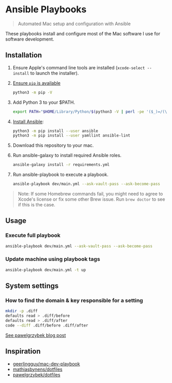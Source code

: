 # Ansible Playbooks

> Automated Mac setup and configuration with Ansible

These playbooks install and configure most of the Mac software I use for software development.

## Installation

1. Ensure Apple's command line tools are installed (`xcode-select --install` to launch the installer).
2. [Ensure `pip` is available](https://docs.ansible.com/ansible/latest/installation_guide/intro_installation.html#ensuring-pip-is-available)

   ```sh
   python3 -m pip -V
   ```

3. Add Python 3 to your $PATH.

   ```sh
   export PATH="$HOME/Library/Python/$(python3 -V | perl -pe '($_)=/(\d\.\d*)/')/bin:/opt/homebrew/bin:$PATH"
   ```

4. [Install Ansible](https://docs.ansible.com/ansible/latest/installation_guide/intro_installation.html#pip-install):

   ```sh
   python3 -m pip install --user ansible
   python3 -m pip install --user yamllint ansible-lint
   ```

5. Download this repository to your mac.
6. Run ansible-galaxy to install required Ansible roles.

   ```sh
   ansible-galaxy install -r requirements.yml
   ```

7. Run ansible-playbook to execute a playbook.

   ```sh
   ansible-playbook dev/main.yml --ask-vault-pass --ask-become-pass
   ```

> Note: If some Homebrew commands fail, you might need to agree to Xcode's license or fix some other Brew issue. Run `brew doctor` to see if this is the case.

## Usage

### Execute full playbook

```sh
ansible-playbook dev/main.yml --ask-vault-pass --ask-become-pass
```

### Update machine using playbook tags

```sh
ansible-playbook dev/main.yml -t up
```

## System settings

### How to find the domain & key responsible for a setting

```sh
mkdir -p .diff
defaults read > .diff/before
defaults read > .diff/after
code --diff .diff/before .diff/after
```

[See pawelgrzybek blog post](https://pawelgrzybek.com/change-macos-user-preferences-via-command-line/)

## Inspiration

- [geerlingguy/mac-dev-playbook](https://github.com/geerlingguy/mac-dev-playbook)
- [mathiasbynens/dotfiles](https://mths.be/macos)
- [pawelgrzybek/dotfiles](https://github.com/pawelgrzybek/dotfiles/blob/master/setup-macos.sh)
